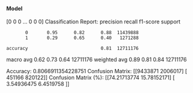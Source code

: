 #### Model
[0 0 0 ... 0 0 0]
Classification Report:
              precision    recall  f1-score   support

           0       0.95      0.82      0.88  11439888
           1       0.29      0.65      0.40   1271288

    accuracy                           0.81  12711176
   macro avg       0.62      0.73      0.64  12711176
weighted avg       0.89      0.81      0.84  12711176

Accuracy: 0.8066911354228751
Confusion Matrix:
[[9433871 2006017]
 [ 451166  820122]]
Confusion Matrix (%):
[[74.21713774 15.78152171]
 [ 3.54936475  6.4519758 ]]
